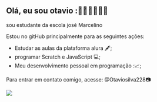 ## Olá, eu sou otavio :🐱‍👤🐱‍👤🐱‍👤
sou estudante da escola josé Marcelino

Estou no gitHub principalmente para as seguintes ações:
- Estudar as aulas da plataforma alura 🖋️;
- programar Scratch e JavaScript 💻;
- Meu desenvolvimento pessoal em programação :📈;

 Para entrar em contato comigo, acesse:
@Otaviosilva228📷

![](https://static.wikia.nocookie.net/animeverso/images/d/d5/Toji_Fushiguro_%28Chapter_111%29.png/revision/latest?cb=20220719183153&path-prefix=pt-br)
